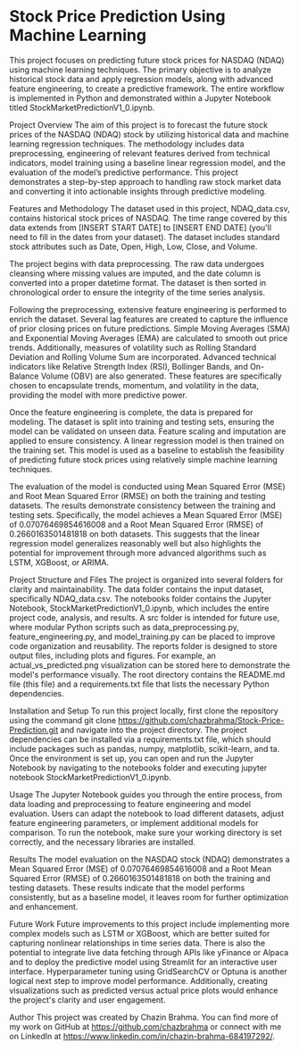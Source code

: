 # Stock Price Prediction Using Machine Learning

This project focuses on predicting future stock prices for NASDAQ (NDAQ) using machine learning techniques. The primary objective is to analyze historical stock data and apply regression models, along with advanced feature engineering, to create a predictive framework. The entire workflow is implemented in Python and demonstrated within a Jupyter Notebook titled StockMarketPredictionV1_0.ipynb.

Project Overview
The aim of this project is to forecast the future stock prices of the NASDAQ (NDAQ) stock by utilizing historical data and machine learning regression techniques. The methodology includes data preprocessing, engineering of relevant features derived from technical indicators, model training using a baseline linear regression model, and the evaluation of the model’s predictive performance. This project demonstrates a step-by-step approach to handling raw stock market data and converting it into actionable insights through predictive modeling.

Features and Methodology
The dataset used in this project, NDAQ_data.csv, contains historical stock prices of NASDAQ. The time range covered by this data extends from [INSERT START DATE] to [INSERT END DATE] (you'll need to fill in the dates from your dataset). The dataset includes standard stock attributes such as Date, Open, High, Low, Close, and Volume.

The project begins with data preprocessing. The raw data undergoes cleansing where missing values are imputed, and the date column is converted into a proper datetime format. The dataset is then sorted in chronological order to ensure the integrity of the time series analysis.

Following the preprocessing, extensive feature engineering is performed to enrich the dataset. Several lag features are created to capture the influence of prior closing prices on future predictions. Simple Moving Averages (SMA) and Exponential Moving Averages (EMA) are calculated to smooth out price trends. Additionally, measures of volatility such as Rolling Standard Deviation and Rolling Volume Sum are incorporated. Advanced technical indicators like Relative Strength Index (RSI), Bollinger Bands, and On-Balance Volume (OBV) are also generated. These features are specifically chosen to encapsulate trends, momentum, and volatility in the data, providing the model with more predictive power.

Once the feature engineering is complete, the data is prepared for modeling. The dataset is split into training and testing sets, ensuring the model can be validated on unseen data. Feature scaling and imputation are applied to ensure consistency. A linear regression model is then trained on the training set. This model is used as a baseline to establish the feasibility of predicting future stock prices using relatively simple machine learning techniques.

The evaluation of the model is conducted using Mean Squared Error (MSE) and Root Mean Squared Error (RMSE) on both the training and testing datasets. The results demonstrate consistency between the training and testing sets. Specifically, the model achieves a Mean Squared Error (MSE) of 0.07076469854616008 and a Root Mean Squared Error (RMSE) of 0.2660163501481818 on both datasets. This suggests that the linear regression model generalizes reasonably well but also highlights the potential for improvement through more advanced algorithms such as LSTM, XGBoost, or ARIMA.

Project Structure and Files
The project is organized into several folders for clarity and maintainability. The data folder contains the input dataset, specifically NDAQ_data.csv. The notebooks folder contains the Jupyter Notebook, StockMarketPredictionV1_0.ipynb, which includes the entire project code, analysis, and results. A src folder is intended for future use, where modular Python scripts such as data_preprocessing.py, feature_engineering.py, and model_training.py can be placed to improve code organization and reusability. The reports folder is designed to store output files, including plots and figures. For example, an actual_vs_predicted.png visualization can be stored here to demonstrate the model's performance visually. The root directory contains the README.md file (this file) and a requirements.txt file that lists the necessary Python dependencies.

Installation and Setup
To run this project locally, first clone the repository using the command git clone https://github.com/chazbrahma/Stock-Price-Prediction.git and navigate into the project directory. The project dependencies can be installed via a requirements.txt file, which should include packages such as pandas, numpy, matplotlib, scikit-learn, and ta. Once the environment is set up, you can open and run the Jupyter Notebook by navigating to the notebooks folder and executing jupyter notebook StockMarketPredictionV1_0.ipynb.

Usage
The Jupyter Notebook guides you through the entire process, from data loading and preprocessing to feature engineering and model evaluation. Users can adapt the notebook to load different datasets, adjust feature engineering parameters, or implement additional models for comparison. To run the notebook, make sure your working directory is set correctly, and the necessary libraries are installed.

Results
The model evaluation on the NASDAQ stock (NDAQ) demonstrates a Mean Squared Error (MSE) of 0.07076469854616008 and a Root Mean Squared Error (RMSE) of 0.2660163501481818 on both the training and testing datasets. These results indicate that the model performs consistently, but as a baseline model, it leaves room for further optimization and enhancement.

Future Work
Future improvements to this project include implementing more complex models such as LSTM or XGBoost, which are better suited for capturing nonlinear relationships in time series data. There is also the potential to integrate live data fetching through APIs like yFinance or Alpaca and to deploy the predictive model using Streamlit for an interactive user interface. Hyperparameter tuning using GridSearchCV or Optuna is another logical next step to improve model performance. Additionally, creating visualizations such as predicted versus actual price plots would enhance the project's clarity and user engagement.

Author
This project was created by Chazin Brahma. You can find more of my work on GitHub at https://github.com/chazbrahma or connect with me on LinkedIn at https://www.linkedin.com/in/chazin-brahma-684197292/.
